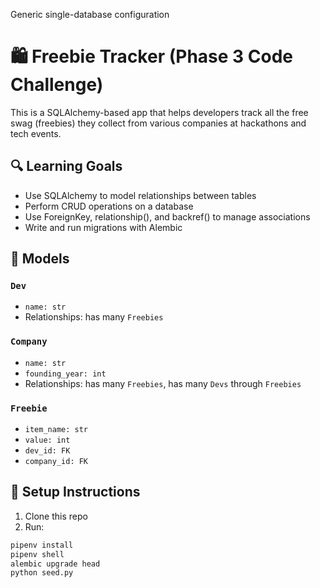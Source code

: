 Generic single-database configuration

# 🛍️ Freebie Tracker (Phase 3 Code Challenge)

This is a SQLAlchemy-based app that helps developers track all the free swag (freebies) they collect from various companies at hackathons and tech events.

## 🔍 Learning Goals

- Use SQLAlchemy to model relationships between tables
- Perform CRUD operations on a database
- Use ForeignKey, relationship(), and backref() to manage associations
- Write and run migrations with Alembic

## 🧱 Models

### `Dev`
- `name: str`
- Relationships: has many `Freebies`

### `Company`
- `name: str`
- `founding_year: int`
- Relationships: has many `Freebies`, has many `Devs` through `Freebies`

### `Freebie`
- `item_name: str`
- `value: int`
- `dev_id: FK`
- `company_id: FK`

## 🔄 Setup Instructions

1. Clone this repo
2. Run:

```bash
pipenv install
pipenv shell
alembic upgrade head
python seed.py

